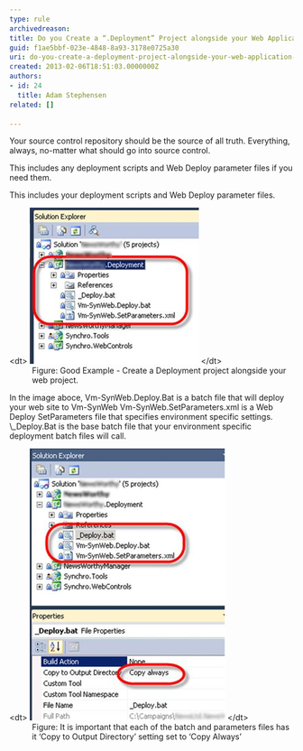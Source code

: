 ```yaml
---
type: rule
archivedreason: 
title: Do you Create a “.Deployment” Project alongside your Web Application for any additional deployment steps?
guid: f1ae5bbf-023e-4848-8a93-3178e0725a30
uri: do-you-create-a-deployment-project-alongside-your-web-application-for-any-additional-deployment-steps
created: 2013-02-06T18:51:03.0000000Z
authors:
- id: 24
  title: Adam Stephensen
related: []

---
```


Your source control repository should be the source of all truth. Everything, always, no-matter what should go into source control.

This includes any deployment scripts and Web Deploy parameter files if you need them.

<!--endintro-->

This includes your deployment scripts and Web Deploy parameter files.
<dl class="goodImage">&lt;dt&gt; 
      <img src="deployment-project.jpg" alt=""> 
   &lt;/dt&gt;<dd>Figure: Good Example - Create a Deployment project alongside your web project.  </dd></dl> In the image aboce, Vm-SynWeb.Deploy.Bat is a batch  file that will deploy your web site to Vm-SynWeb
 Vm-SynWeb.SetParameters.xml is a Web Deploy SetParameters file that specifies environment specific settings.
 \_Deploy.Bat is the base batch file that your environment specific deployment batch files will call. <dl class="image">&lt;dt&gt; 
      <img src="deployment-project-copy.jpg" alt=""> 
   &lt;/dt&gt;<dd>Figure: It is important that each of the batch and parameters files has it ‘Copy to Output Directory’ setting set to ‘Copy Always’</dd></dl>
